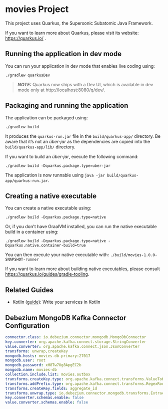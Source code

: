 # movies Project

This project uses Quarkus, the Supersonic Subatomic Java Framework.

If you want to learn more about Quarkus, please visit its website: https://quarkus.io/ .

## Running the application in dev mode

You can run your application in dev mode that enables live coding using:
```shell script
./gradlew quarkusDev
```

> **_NOTE:_**  Quarkus now ships with a Dev UI, which is available in dev mode only at http://localhost:8080/q/dev/.

## Packaging and running the application

The application can be packaged using:
```shell script
./gradlew build
```
It produces the `quarkus-run.jar` file in the `build/quarkus-app/` directory.
Be aware that it’s not an _über-jar_ as the dependencies are copied into the `build/quarkus-app/lib/` directory.

If you want to build an _über-jar_, execute the following command:
```shell script
./gradlew build -Dquarkus.package.type=uber-jar
```

The application is now runnable using `java -jar build/quarkus-app/quarkus-run.jar`.

## Creating a native executable

You can create a native executable using: 
```shell script
./gradlew build -Dquarkus.package.type=native
```

Or, if you don't have GraalVM installed, you can run the native executable build in a container using: 
```shell script
./gradlew build -Dquarkus.package.type=native -Dquarkus.native.container-build=true
```

You can then execute your native executable with: `./build/movies-1.0.0-SNAPSHOT-runner`

If you want to learn more about building native executables, please consult https://quarkus.io/guides/gradle-tooling.

## Related Guides

- Kotlin ([guide](https://quarkus.io/guides/kotlin)): Write your services in Kotlin

## Debezium MongoDB Kafka Connector Configuration

```yaml
connector.class: io.debezium.connector.mongodb.MongoDbConnector
key.converter: org.apache.kafka.connect.storage.StringConverter
value.converter: org.apache.kafka.connect.json.JsonConverter
transforms: unwrap,createKey
mongodb.hosts: movies-db-primary:27017
mongodb.user: root
mongodb.password: xH8Tw7Ug8ApgEC2b
mongodb.name: movies-db
collection.include.list: movies.outbox
transforms.createKey.type: org.apache.kafka.connect.transforms.ValueToKey
transforms.addPrefix.type: org.apache.kafka.connect.transforms.RegexRouter
transforms.createKey.fields: aggregate_id
transforms.unwrap.type: io.debezium.connector.mongodb.transforms.ExtractNewDocumentState
key.converter.schemas.enable: false
value.converter.schemas.enable: false
```
